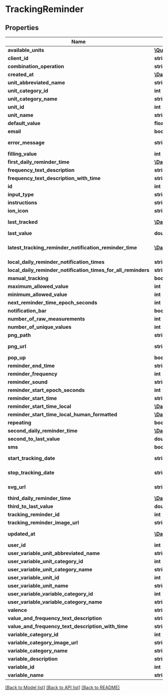 # TrackingReminder

## Properties
Name | Type | Description | Notes
------------ | ------------- | ------------- | -------------
**available_units** | [**\QuantiModo\Client\Model\Unit[]**](Unit.md) |  | [optional] 
**client_id** | **string** | clientId | [optional] 
**combination_operation** | **string** | The way multiple measurements are aggregated over time | [optional] 
**created_at** | [**\DateTime**](\DateTime.md) | Example: 2016-05-18 02:24:08 | [optional] 
**unit_abbreviated_name** | **string** | Example: /5 | 
**unit_category_id** | **int** | Example: 5 | [optional] 
**unit_category_name** | **string** | Example: Rating | [optional] 
**unit_id** | **int** | Example: 10 | [optional] 
**unit_name** | **string** | Example: 1 to 5 Rating | [optional] 
**default_value** | **float** | Default value to use for the measurement when tracking | [optional] 
**email** | **bool** | True if the reminders should be delivered via email | [optional] 
**error_message** | **string** | Example: reminderStartTimeLocal is less than $user-&gt;earliestReminderTime or greater than  $user-&gt;latestReminderTime | [optional] 
**filling_value** | **int** | Example: 0 | [optional] 
**first_daily_reminder_time** | [**\DateTime**](\DateTime.md) | Example: 02:45:20 | [optional] 
**frequency_text_description** | **string** | Example: Daily | [optional] 
**frequency_text_description_with_time** | **string** | Example: Daily at 09:45 PM | [optional] 
**id** | **int** | id | [optional] 
**input_type** | **string** | Example: saddestFaceIsFive | [optional] 
**instructions** | **string** | Example: I am an instruction! | [optional] 
**ion_icon** | **string** | Example: ion-sad-outline | [optional] 
**last_tracked** | [**\DateTime**](\DateTime.md) | UTC ISO 8601 &#x60;YYYY-MM-DDThh:mm:ss&#x60;  timestamp for the last time a measurement was received for this user and variable | [optional] 
**last_value** | **double** | Example: 2 | [optional] 
**latest_tracking_reminder_notification_reminder_time** | [**\DateTime**](\DateTime.md) | UTC ISO 8601 &#x60;YYYY-MM-DDThh:mm:ss&#x60;  timestamp for the reminder time of the latest tracking reminder notification that has been pre-emptively generated in the database | [optional] 
**local_daily_reminder_notification_times** | **string[]** |  | [optional] 
**local_daily_reminder_notification_times_for_all_reminders** | **string[]** |  | [optional] 
**manual_tracking** | **bool** | Example: 1 | [optional] 
**maximum_allowed_value** | **int** | Example: 5 | [optional] 
**minimum_allowed_value** | **int** | Example: 1 | [optional] 
**next_reminder_time_epoch_seconds** | **int** | Example: 1501555520 | [optional] 
**notification_bar** | **bool** | True if the reminders should appear in the notification bar | [optional] 
**number_of_raw_measurements** | **int** | Example: 445 | [optional] 
**number_of_unique_values** | **int** | Example: 1 | [optional] 
**png_path** | **string** | Example: img/variable_categories/symptoms.png | [optional] 
**png_url** | **string** | Example: https://app.quantimo.do/ionic/Modo/www/img/variable_categories/symptoms.png | [optional] 
**pop_up** | **bool** | True if the reminders should appear as a popup notification | [optional] 
**reminder_end_time** | **string** | Latest time of day at which reminders should appear in UTC HH:MM:SS format | [optional] 
**reminder_frequency** | **int** | Number of seconds between one reminder and the next | 
**reminder_sound** | **string** | String identifier for the sound to accompany the reminder | [optional] 
**reminder_start_epoch_seconds** | **int** | Example: 1469760320 | [optional] 
**reminder_start_time** | **string** | Earliest time of day at which reminders should appear in UTC HH:MM:SS format | [optional] 
**reminder_start_time_local** | [**\DateTime**](\DateTime.md) | Example: 21:45:20 | [optional] 
**reminder_start_time_local_human_formatted** | [**\DateTime**](\DateTime.md) | Example: 09:45 PM | [optional] 
**repeating** | **bool** | Example: true | [optional] 
**second_daily_reminder_time** | [**\DateTime**](\DateTime.md) | Example: 01:00:00 | [optional] 
**second_to_last_value** | **double** | Example: 1 | [optional] 
**sms** | **bool** | True if the reminders should be delivered via SMS | [optional] 
**start_tracking_date** | **string** | Earliest date on which the user should be reminded to track in YYYY-MM-DD format | [optional] 
**stop_tracking_date** | **string** | Latest date on which the user should be reminded to track in YYYY-MM-DD format | [optional] 
**svg_url** | **string** | Example: https://app.quantimo.do/ionic/Modo/www/img/variable_categories/symptoms.svg | [optional] 
**third_daily_reminder_time** | [**\DateTime**](\DateTime.md) | Example: 20:00:00 | [optional] 
**third_to_last_value** | **double** | Example: 3 | [optional] 
**tracking_reminder_id** | **int** | Example: 11841 | [optional] 
**tracking_reminder_image_url** | **string** | Example: Not Found | [optional] 
**updated_at** | [**\DateTime**](\DateTime.md) | When the record in the database was last updated. Use UTC ISO 8601 &#x60;YYYY-MM-DDThh:mm:ss&#x60;  datetime format. Time zone should be UTC and not local. | [optional] 
**user_id** | **int** | ID of User | [optional] 
**user_variable_unit_abbreviated_name** | **string** | Example: /5 | [optional] 
**user_variable_unit_category_id** | **int** | Example: 5 | [optional] 
**user_variable_unit_category_name** | **string** | Example: Rating | [optional] 
**user_variable_unit_id** | **int** | Example: 10 | [optional] 
**user_variable_unit_name** | **string** | Example: 1 to 5 Rating | [optional] 
**user_variable_variable_category_id** | **int** | Example: 10 | [optional] 
**user_variable_variable_category_name** | **string** | Example: Symptoms | [optional] 
**valence** | **string** | Example: negative | [optional] 
**value_and_frequency_text_description** | **string** | Example: Rate daily | [optional] 
**value_and_frequency_text_description_with_time** | **string** | Example: Rate daily at 09:45 PM | [optional] 
**variable_category_id** | **int** | Example: 10 | [optional] 
**variable_category_image_url** | **string** | Example: https://maxcdn.icons8.com/Color/PNG/96/Messaging/sad-96.png | [optional] 
**variable_category_name** | **string** | Name of the variable category to be used when sending measurements | 
**variable_description** | **string** | Example: negative | [optional] 
**variable_id** | **int** | Id for the variable to be tracked | [optional] 
**variable_name** | **string** | Name of the variable to be used when sending measurements | 

[[Back to Model list]](../README.md#documentation-for-models) [[Back to API list]](../README.md#documentation-for-api-endpoints) [[Back to README]](../README.md)



